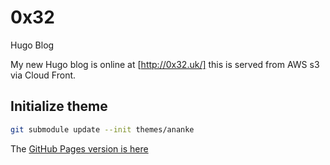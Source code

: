 # 0x32
Hugo Blog

My new Hugo blog is online at [http://0x32.uk/] this is served from AWS s3 via Cloud Front.

## Initialize theme

```bash
git submodule update --init themes/ananke
```

The [GitHub Pages version is here](https://github.com/alastairhm/alastairhm.github.io)

